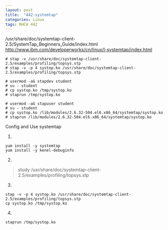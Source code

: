 ```yaml
---
layout: post
title:  "442-systemtap"
categories: Linux
tags: RHCA 442
---
```



/usr/share/doc/systemtap-client-2.5/SystemTap_Beginners_Guide/index.html
http://www.ibm.com/developerworks/cn/linux/l-systemtap/index.html

```
# stap -v /usr/share/doc/systemtap-client-2.5/examples/profiling/topsys.stp
# stap -v -p 4 systop.ko /usr/share/doc/systemtap-client-2.5/examples/profiling/topsys.stp

# usermod -aG stapdev student
# su - student
# cp systop.ko /tmp/systop.ko 
# staprun /tmp/systop.ko

# usermod -aG stapuser student
# su - student
# cp systop.ko /lib/modules/2.6.32-504.el6.x86_64/systemtap/systop.ko
# staprun /lib/modules/2.6.32-504.el6.x86_64/systemtap/systop.ko
```

Config and Use systemtap 

1.

```
yum install -y systemtap
yum install -y kenel-debuginfo
```

2.

> study /usr/share/doc/systemtap-client-2.5/examples/profiling/topsys.stp

3.

```
stap -v -p 4 systop.ko /usr/share/doc/systemtap-client-2.5/examples/profiling/topsys.stp
cp systop.ko /tmp/systop.ko
```

4.

```
staprun /tmp/systop.ko
```
